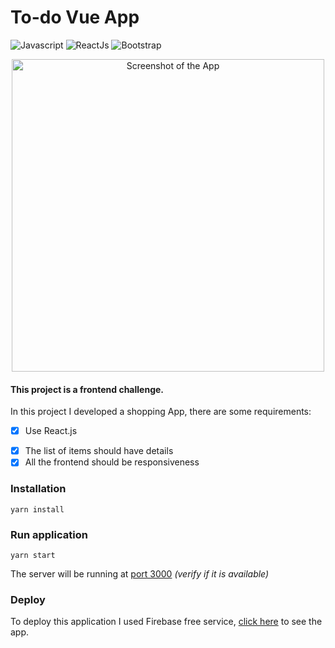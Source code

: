 # To-do Vue App

![Javascript](https://img.shields.io/badge/javascript-grey?style=for-the-badge&logo=javascript)
![ReactJs](https://img.shields.io/badge/ReactJs-grey?style=for-the-badge&logo=react)
![Bootstrap](https://img.shields.io/badge/bootstrap-CCC?style=for-the-badge&logo=bootstrap)


<div align="center">
    <img src="../puplic/images/demo.jpg" alt="Screenshot of the App" width="500px" />
</div>

#### This project is a frontend challenge.

In this project I developed a shopping App, there are some requirements:

- [x] Use React.js
<!-- - [x] Tasks should have **name**, **description**, **date to complete** and **status** (_complete, incomplete and late_)
- [x] The user should have the option to **update** or **delete** the task *(50%)* -->
- [x] The list of items should have details
- [x] All the frontend should be responsiveness
<!-- - [x] Save all the data on the local storage -->

<!-- This application saves all the data in **local storage**, which means data persist stored in your browser, even after you ending the session.

I decided to use [Pinia](https://pinia.vuejs.org/) instead of Vuex and all the task store is managed by the Pinia state library. -->

### Installation
`yarn install`

### Run application

`yarn start`

The server will be running at [port 3000](http://localhost:3000) _(verify if it is available)_

### Deploy
To deploy this application I used Firebase free service, [click here](https://muambas.web.app/) to see the app.

